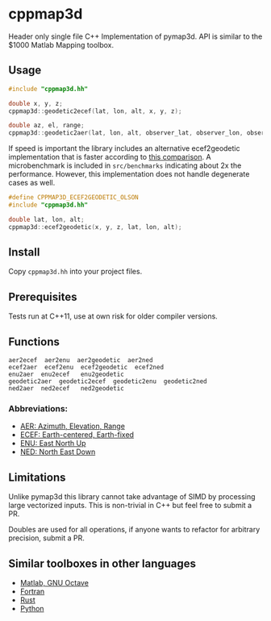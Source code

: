 # cppmap3d
Header only single file C++ Implementation of pymap3d. API is similar to the $1000 Matlab Mapping toolbox.

## Usage
```C++
#include "cppmap3d.hh"

double x, y, z;
cppmap3d::geodetic2ecef(lat, lon, alt, x, y, z);

double az, el, range;
cppmap3d::geodetic2aer(lat, lon, alt, observer_lat, observer_lon, observer_alt, az, el, range);
```

If speed is important the library includes an alternative ecef2geodetic implementation that is faster according to [this comparison](https://github.com/planet36/ecef-geodetic/tree/main). A microbenchmark is included in `src/benchmarks` indicating about 2x the performance. However, this implementation does not handle degenerate cases as well.

```C++
#define CPPMAP3D_ECEF2GEODETIC_OLSON
#include "cppmap3d.hh"

double lat, lon, alt;
cppmap3d::ecef2geodetic(x, y, z, lat, lon, alt);
```

## Install

Copy `cppmap3d.hh` into your project files.

## Prerequisites

Tests run at C++11, use at own risk for older compiler versions.

## Functions

```
aer2ecef  aer2enu  aer2geodetic  aer2ned
ecef2aer  ecef2enu  ecef2geodetic  ecef2ned
enu2aer  enu2ecef   enu2geodetic
geodetic2aer  geodetic2ecef  geodetic2enu  geodetic2ned
ned2aer  ned2ecef   ned2geodetic
```
### Abbreviations:

* [AER: Azimuth, Elevation, Range](https://en.wikipedia.org/wiki/Spherical_coordinate_system)
* [ECEF: Earth-centered, Earth-fixed](https://en.wikipedia.org/wiki/Earth-centered,_Earth-fixed_coordinate_system)
* [ENU: East North Up](https://en.wikipedia.org/wiki/Axes_conventions#Ground_reference_frames:_ENU_and_NED)
* [NED: North East Down](https://en.wikipedia.org/wiki/Local_tangent_plane_coordinates)

## Limitations

Unlike pymap3d this library cannot take advantage of SIMD by processing large vectorized inputs. This is non-trivial in C++ but feel free to submit a PR.

Doubles are used for all operations, if anyone wants to refactor for arbitrary precision, submit a PR.

## Similar toolboxes in other languages

* [Matlab, GNU Octave](https://github.com/geospace-code/matmap3d)
* [Fortran](https://github.com/geospace-code/maptran3d)
* [Rust](https://github.com/gberrante/map_3d)
* [Python](https://github.com/geospace-code/pymap3d/tree/main)
